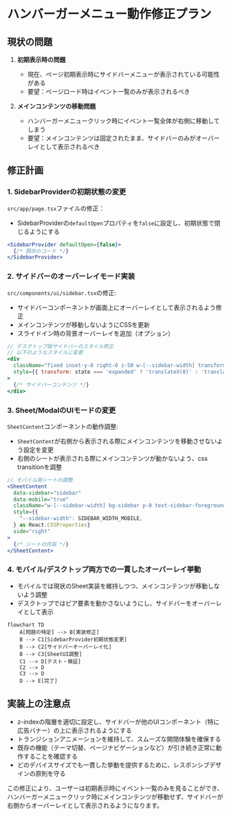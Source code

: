# ハンバーガーメニュー動作修正プラン

## 現状の問題

1. **初期表示時の問題**
   - 現在、ページ初期表示時にサイドバーメニューが表示されている可能性がある
   - 要望：ページロード時はイベント一覧のみが表示されるべき

2. **メインコンテンツの移動問題**
   - ハンバーガーメニュークリック時にイベント一覧全体が右側に移動してしまう
   - 要望：メインコンテンツは固定されたまま、サイドバーのみがオーバーレイとして表示されるべき

## 修正計画

### 1. SidebarProviderの初期状態の変更

`src/app/page.tsx`ファイルの修正：
- SidebarProviderの`defaultOpen`プロパティを`false`に設定し、初期状態で閉じるようにする

```jsx
<SidebarProvider defaultOpen={false}>
  {/* 既存のコード */}
</SidebarProvider>
```

### 2. サイドバーのオーバーレイモード実装

`src/components/ui/sidebar.tsx`の修正:
- サイドバーコンポーネントが画面上にオーバーレイとして表示されるよう修正
- メインコンテンツが移動しないようにCSSを更新
- スライドイン時の背景オーバーレイを追加（オプション）

```jsx
// デスクトップ版サイドバーのスタイル修正
// 以下のようなスタイルに変更
<div
  className="fixed inset-y-0 right-0 z-50 w-[--sidebar-width] transform transition-transform duration-300 ease-in-out"
  style={{ transform: state === 'expanded' ? 'translateX(0)' : 'translateX(100%)' }}
>
  {/* サイドバーコンテンツ */}
</div>
```

### 3. Sheet/ModalのUIモードの変更

`SheetContent`コンポーネントの動作調整:
- `SheetContent`が右側から表示される際にメインコンテンツを移動させないよう設定を変更
- 右側のシートが表示される際にメインコンテンツが動かないよう、css transitionを調整

```jsx
// モバイル用シートの調整
<SheetContent
  data-sidebar="sidebar"
  data-mobile="true"
  className="w-[--sidebar-width] bg-sidebar p-0 text-sidebar-foreground [&>button]:hidden fixed inset-y-0 right-0 z-50"
  style={{
    "--sidebar-width": SIDEBAR_WIDTH_MOBILE,
  } as React.CSSProperties}
  side="right"
>
  {/* シートの内容 */}
</SheetContent>
```

### 4. モバイル/デスクトップ両方での一貫したオーバーレイ挙動

- モバイルでは現状のSheet実装を維持しつつ、メインコンテンツが移動しないよう調整
- デスクトップではピア要素を動かさないようにし、サイドバーをオーバーレイとして表示

```mermaid
flowchart TD
    A[問題の特定] --> B[実装修正]
    B --> C1[SidebarProvider初期状態変更]
    B --> C2[サイドバーオーバーレイ化]
    B --> C3[SheetUI調整]
    C1 --> D[テスト・検証]
    C2 --> D
    C3 --> D
    D --> E[完了]
```

## 実装上の注意点

- z-indexの階層を適切に設定し、サイドバーが他のUIコンポーネント（特に広告バナー）の上に表示されるようにする
- トランジションアニメーションを維持して、スムーズな開閉体験を確保する
- 既存の機能（テーマ切替、ページナビゲーションなど）が引き続き正常に動作することを確認する
- どのデバイスサイズでも一貫した挙動を提供するために、レスポンシブデザインの原則を守る

この修正により、ユーザーは初期表示時にイベント一覧のみを見ることができ、ハンバーガーメニュークリック時にメインコンテンツが移動せず、サイドバーが右側からオーバーレイとして表示されるようになります。
